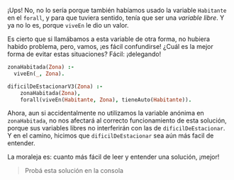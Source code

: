 ¡Ups! No, no lo sería porque también habíamos usado la variable `Habitante` en el `forall`, y para que tuviera sentido, tenía que ser una _variable libre_. Y ya no lo es, porque `viveEn` le dio un valor. 

Es cierto que si llamábamos a esta variable de otra forma, no hubiera habido problema, pero, vamos, ¡es fácil confundirse! ¿Cuál es la mejor forma de evitar estas situaciones? Fácil: ¡delegando! 


```prolog
zonaHabitada(Zona) :-
  viveEn(_, Zona).

dificilDeEstacionarV3(Zona) :-
    zonaHabitada(Zona),
    forall(viveEn(Habitante, Zona), tieneAuto(Habitante)).
```

Ahora, aun si accidentalmente no utilizamos la variable anónima en `zonaHabitada`, no nos afectará al correcto funcionamiento de esta solución, porque sus variables libres no interferirán con las de `dificilDeEstacionar`. Y en el camino, hicimos que `dificilDeEstacionar` sea aún más facil de entender. 

La moraleja es: cuanto más fácil de leer y entender una solución, ¡mejor!

> Probá esta solución en la consola